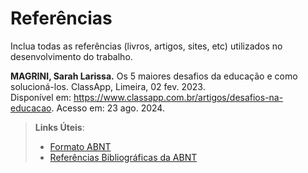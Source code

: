 # Referências

Inclua todas as referências (livros, artigos, sites, etc) utilizados no desenvolvimento do trabalho.

**MAGRINI, Sarah Larissa.** Os 5 maiores desafios da educação e como solucioná-los. ClassApp, Limeira, 02 fev. 2023. <br>
Disponível em: https://www.classapp.com.br/artigos/desafios-na-educacao. Acesso em: 23 ago. 2024.

> **Links Úteis**:
> - [Formato ABNT](https://www.normastecnicas.com/abnt/trabalhos-academicos/referencias/)
> - [Referências Bibliográficas da ABNT](https://comunidade.rockcontent.com/referencia-bibliografica-abnt/)
